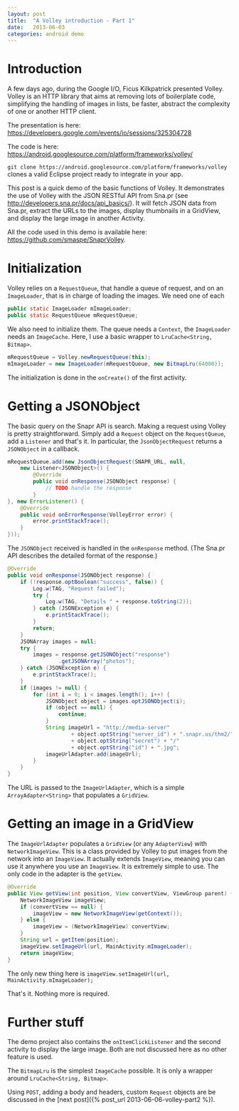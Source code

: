 ```yaml
---
layout: post
title:  "A Volley introduction - Part 1"
date:   2013-06-03
categories: android demo
---
```

# Introduction

A few days ago, during the Google I/O, Ficus Kilkpatrick presented Volley. Volley is an HTTP library that aims at removing lots of boilerplate code, simplifying the handling of images in lists, be faster, abstract the complexity of one or another HTTP client.

The presentation is here: <https://developers.google.com/events/io/sessions/325304728>

The code is here: <https://android.googlesource.com/platform/frameworks/volley/>

`git clone https://android.googlesource.com/platform/frameworks/volley` clones a valid Eclipse project ready to integrate in your app.

This post is a quick demo of the basic functions of Volley. It demonstrates the use of Volley with the JSON RESTful API from Sna.pr (see <http://developers.sna.pr/docs/api_basics/>). It will fetch JSON data from Sna.pr, extract the URLs to the images, display thumbnails in a GridView, and display the large image in another Activity.

All the code used in this demo is available here: <https://github.com/smaspe/SnaprVolley>.

# Initialization

Volley relies on a `RequestQueue`, that handle a queue of request, and on an `ImageLoader`, that is in charge of loading the images. We need one of each

```java
public static ImageLoader mImageLoader;
public static RequestQueue mRequestQueue;
```

We also need to initialize them. The queue needs a `Context`, the `ImageLoader` needs an `ImageCache`. Here, I use a basic wrapper to `LruCache<String, Bitmap>`.

```java
mRequestQueue = Volley.newRequestQueue(this);
mImageLoader = new ImageLoader(mRequestQueue, new BitmapLru(64000));
```

The initialization is done in the `onCreate()` of the first activity.

# Getting a JSONObject

The basic query on the Snapr API is search. Making a request using Volley is pretty straightforward. Simply add a `Request` object on the `RequestQueue`, add a `Listener` and that's it. In particular, the `JsonObjectRequest` returns a `JSONObject` in a callback.

```java
mRequestQueue.add(new JsonObjectRequest(SNAPR_URL, null,
    new Listener<JSONObject>() {
        @Override
        public void onResponse(JSONObject response) {
            // TODO handle the response
        }
}, new ErrorListener() {
    @Override
    public void onErrorResponse(VolleyError error) {
        error.printStackTrace();
    }
}));
```

The `JSONObject` received is handled in the `onResponse` method. (The Sna.pr API describes the detailed format of the response.)

```java
@Override
public void onResponse(JSONObject response) {
    if (!response.optBoolean("success", false)) {
        Log.w(TAG, "Request failed");
        try {
            Log.w(TAG, "Details " + response.toString(2));
        } catch (JSONException e) {
            e.printStackTrace();
        }
        return;
    }
    JSONArray images = null;
    try {
        images = response.getJSONObject("response")
                .getJSONArray("photos");
    } catch (JSONException e) {
        e.printStackTrace();
    }
    if (images != null) {
        for (int i = 0; i < images.length(); i++) {
            JSONObject object = images.optJSONObject(i);
            if (object == null) {
                continue;
            }
            String imageUrl = "http://media-server"
                    + object.optString("server_id") + ".snapr.us/thm2/"
                    + object.optString("secret") + "/"
                    + object.optString("id") + ".jpg";
            imageUrlAdapter.add(imageUrl);
        }
    }
}
```

The URL is passed to the `ImageUrlAdapter`, which is a simple `ArrayAdapter<String>` that populates a `GridView`.

# Getting an image in a GridView

The `ImageUrlAdapter` populates a `GridView` (or any `AdapterView`) with `NetworkImageView`. This is a class provided by Volley to put images from the network into an `ImageView`. It actually extends `ImageView`, meaning you can use it anywhere you use an `ImageView`. It is extremely simple to use. The only code in the adapter is the `getView`.

```java
@Override
public View getView(int position, View convertView, ViewGroup parent) {
    NetworkImageView imageView;
    if (convertView == null) {
        imageView = new NetworkImageView(getContext());
    } else {
        imageView = (NetworkImageView) convertView;
    }
    String url = getItem(position);
    imageView.setImageUrl(url, MainActivity.mImageLoader);
    return imageView;
}
```

The only new thing here is `imageView.setImageUrl(url, MainActivity.mImageLoader);`

That's it. Nothing more is required.

# Further stuff

The demo project also contains the `onItemClickListener` and the second activity to display the large image. Both are not discussed here as no other feature is used.

The `BitmapLru` is the simplest `ImageCache` possible. It is only a wrapper around `LruCache<String, Bitmap>`.

Using `POST`, adding a body and headers, custom `Request` objects are be discussed in the [next post]({% post_url 2013-06-06-volley-part2 %}).
